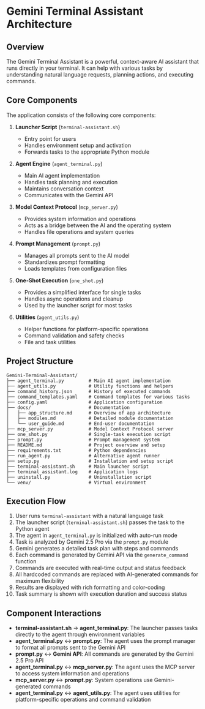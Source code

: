 # Gemini Terminal Assistant Architecture

## Overview

The Gemini Terminal Assistant is a powerful, context-aware AI assistant that runs directly in your terminal. It can help with various tasks by understanding natural language requests, planning actions, and executing commands.

## Core Components

The application consists of the following core components:

1. **Launcher Script** (`terminal-assistant.sh`)
   - Entry point for users
   - Handles environment setup and activation
   - Forwards tasks to the appropriate Python module

2. **Agent Engine** (`agent_terminal.py`)
   - Main AI agent implementation
   - Handles task planning and execution
   - Maintains conversation context
   - Communicates with the Gemini API

3. **Model Context Protocol** (`mcp_server.py`)
   - Provides system information and operations
   - Acts as a bridge between the AI and the operating system
   - Handles file operations and system queries

4. **Prompt Management** (`prompt.py`)
   - Manages all prompts sent to the AI model
   - Standardizes prompt formatting
   - Loads templates from configuration files

5. **One-Shot Execution** (`one_shot.py`)
   - Provides a simplified interface for single tasks
   - Handles async operations and cleanup
   - Used by the launcher script for most tasks

6. **Utilities** (`agent_utils.py`)
   - Helper functions for platform-specific operations
   - Command validation and safety checks
   - File and task utilities

## Project Structure

```
Gemini-Terminal-Assistant/
├── agent_terminal.py         # Main AI agent implementation
├── agent_utils.py            # Utility functions and helpers
├── command_history.json      # History of executed commands
├── command_templates.yaml    # Command templates for various tasks
├── config.yaml               # Application configuration
├── docs/                     # Documentation
│   ├── app_structure.md      # Overview of app architecture
│   ├── modules.md            # Detailed module documentation
│   └── user_guide.md         # End-user documentation
├── mcp_server.py             # Model Context Protocol server
├── one_shot.py               # Single-task execution script
├── prompt.py                 # Prompt management system
├── README.md                 # Project overview and setup
├── requirements.txt          # Python dependencies
├── run_agent.py              # Alternative agent runner
├── setup.py                  # Installation and setup script
├── terminal-assistant.sh     # Main launcher script
├── terminal_assistant.log    # Application logs
├── uninstall.py              # Uninstallation script
└── venv/                     # Virtual environment
```

## Execution Flow

1. User runs `terminal-assistant` with a natural language task
2. The launcher script (`terminal-assistant.sh`) passes the task to the Python agent
3. The agent in `agent_terminal.py` is initialized with auto-run mode
4. Task is analyzed by Gemini 2.5 Pro via the `prompt.py` module
5. Gemini generates a detailed task plan with steps and commands
6. Each command is generated by Gemini API via the `generate_command` function
7. Commands are executed with real-time output and status feedback
8. All hardcoded commands are replaced with AI-generated commands for maximum flexibility
9. Results are displayed with rich formatting and color-coding
10. Task summary is shown with execution duration and success status

## Component Interactions

- **terminal-assistant.sh** → **agent_terminal.py**: The launcher passes tasks directly to the agent through environment variables
- **agent_terminal.py** ↔ **prompt.py**: The agent uses the prompt manager to format all prompts sent to the Gemini API
- **prompt.py** ↔ **Gemini API**: All commands are generated by the Gemini 2.5 Pro API
- **agent_terminal.py** ↔ **mcp_server.py**: The agent uses the MCP server to access system information and operations
- **mcp_server.py** ↔ **prompt.py**: System operations use Gemini-generated commands
- **agent_terminal.py** ↔ **agent_utils.py**: The agent uses utilities for platform-specific operations and command validation 